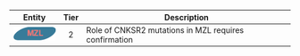 |Entity|Tier|Description              |
|:----:|:----:|------------------------------|
|![MZL](images/icons/MZL_tier2.png) | 2 | Role of CNKSR2 mutations in MZL requires confirmation|
